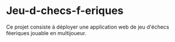 # Jeu-d-checs-f-eriques
Ce projet consiste à déployer une application web de jeu d'échecs féeriques jouable en multijoueur.
